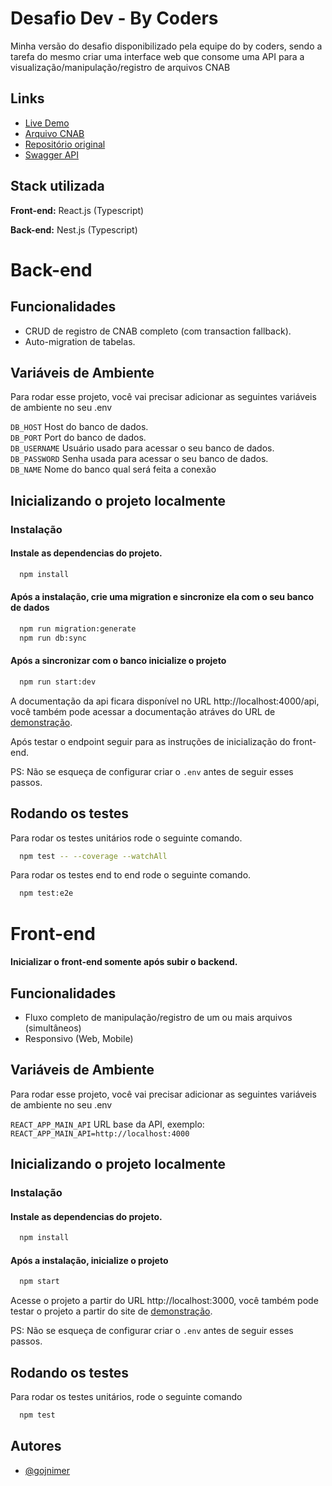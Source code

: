 
# Desafio Dev - By Coders

Minha versão do desafio disponibilizado pela equipe do by coders, sendo a tarefa do mesmo criar uma interface web que consome uma API para a visualização/manipulação/registro de arquivos CNAB


## Links

 - [Live Demo](https://desafio.gojlevicius.com/dashboard)
 - [Arquivo CNAB](https://raw.githubusercontent.com/gojnimer/desafio-dev/main/CNAB.txt)
 - [Repositório original](https://github.com/ByCodersTec/desafio-dev)
 - [Swagger API](https://desafio-dev-backend.herokuapp.com/api)
 


## Stack utilizada

**Front-end:** React.js (Typescript)

**Back-end:** Nest.js (Typescript)


# Back-end



## Funcionalidades

- CRUD de registro de CNAB completo (com transaction fallback).
- Auto-migration de tabelas.
## Variáveis de Ambiente

Para rodar esse projeto, você vai precisar adicionar as seguintes variáveis de ambiente no seu .env

`DB_HOST` Host do banco de dados.  
`DB_PORT` Port do banco de dados.  
`DB_USERNAME` Usuário usado para acessar o seu banco de dados.  
`DB_PASSWORD` Senha usada para acessar o seu banco de dados.  
`DB_NAME` Nome do banco qual será feita a conexão  

## Inicializando o projeto localmente

### Instalação

#### Instale as dependencias do projeto.
```bash
  npm install
```

#### Após a instalação, crie uma migration e sincronize ela com o seu banco de dados
```bash
  npm run migration:generate
  npm run db:sync
```

#### Após a sincronizar com o banco inicialize o projeto
```bash
  npm run start:dev
```

A documentação da api ficara disponível no URL http://localhost:4000/api, você também pode acessar a documentação atráves do URL de [demonstração](https://desafio-dev-backend.herokuapp.com/api).

Após testar o endpoint seguir para as instruções de inicialização do front-end.

PS: Não se esqueça de configurar criar o `.env` antes de seguir esses passos.
## Rodando os testes

Para rodar os testes unitários rode o seguinte comando.

```bash
  npm test -- --coverage --watchAll
```

Para rodar os testes end to end rode o seguinte comando.

```bash
  npm test:e2e
```


# Front-end

#### Inicializar o front-end somente após subir o backend.

## Funcionalidades

- Fluxo completo de manipulação/registro de um ou mais arquivos (simultâneos)
- Responsivo (Web, Mobile)

## Variáveis de Ambiente

Para rodar esse projeto, você vai precisar adicionar as seguintes variáveis de ambiente no seu .env

`REACT_APP_MAIN_API` URL base da API, exemplo: `REACT_APP_MAIN_API=http://localhost:4000`



## Inicializando o projeto localmente

### Instalação

#### Instale as dependencias do projeto.
```bash
  npm install
```

#### Após a instalação, inicialize o projeto
```bash
  npm start
```

Acesse o projeto a partir do URL http://localhost:3000, você também pode testar o projeto a partir do site de [demonstração](https://desafio.gojlevicius.com/dashboard).

PS: Não se esqueça de configurar criar o `.env` antes de seguir esses passos.


## Rodando os testes

Para rodar os testes unitários, rode o seguinte comando

```bash
  npm test
```


## Autores

- [@gojnimer](https://github.com/gojnimer)

